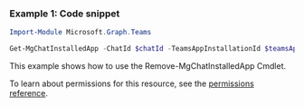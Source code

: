 ### Example 1: Code snippet

```powershellImport-Module Microsoft.Graph.Teams

Get-MgChatInstalledApp -ChatId $chatId -TeamsAppInstallationId $teamsAppInstallationId
```
This example shows how to use the Remove-MgChatInstalledApp Cmdlet.
To learn about permissions for this resource, see the [permissions reference](/graph/permissions-reference).

